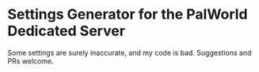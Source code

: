 # Settings Generator for the PalWorld Dedicated Server
Some settings are surely inaccurate, and my code is bad. Suggestions and PRs welcome.